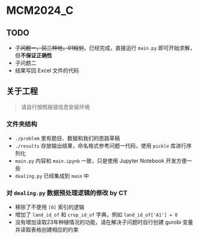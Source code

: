 # MCM2024_C

## TODO

- ~~子问题一，前三种地，01规划~~，已经完成，直接运行 `main.py` 即可开始求解，但**不保证正确性**
- 子问题二
- 结果写回 Excel 文件的代码

## 关于工程

> 请自行按照报错信息安装环境

### 文件夹结构

- `./problem` 里有题目、数据和我们的思路草稿
- `./results` 存放输出结果，命名格式参考问题一代码，使用 `pickle` 库进行序列化
- `main.py` 内容和 `main.ipynb` 一致，只是使用 Jupyter Notebook 开发方便一些
- `dealing.py` 已经集成到 `main` 中

### 对 `dealing.py` 数据预处理逻辑的修改 by CT

- 移除了不使用 `[0]` 索引的逻辑
- 增加了 `land_id_of` 和 `crop_id_of` 字典，例如 `land_id_of['A1'] = 0`
- 没有增加读取23年种植情况的功能，请在解决子问题时自行创建 gurobi 变量并读取表格创建相应的约束